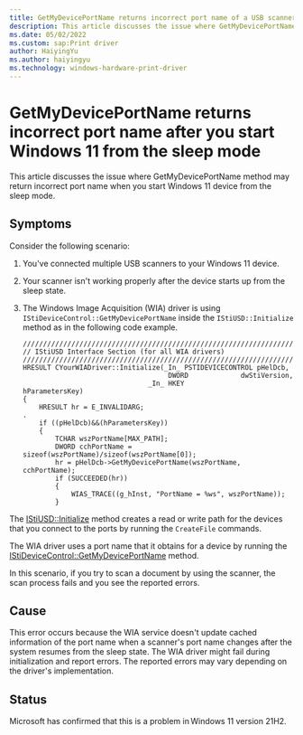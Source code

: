 ```yaml
---
title: GetMyDevicePortName returns incorrect port name of a USB scanner
description: This article discusses the issue where GetMyDevicePortName may return incorrect port name after you start Windows 11 from the sleep mode.
ms.date: 05/02/2022
ms.custom: sap:Print driver
author: HaiyingYu
ms.author: haiyingyu
ms.technology: windows-hardware-print-driver
---
```


# GetMyDevicePortName returns incorrect port name after you start Windows 11 from the sleep mode

This article discusses the issue where GetMyDevicePortName method may return incorrect port name when you start Windows 11 device from the sleep mode.

## Symptoms

Consider the following scenario:

1. You've connected multiple USB scanners to your Windows 11 device.
1. Your scanner isn't working properly after the device starts up from the sleep state.
1. The Windows Image Acquisition (WIA) driver is using `IStiDeviceControl::GetMyDevicePortName` inside the `IStiUSD::Initialize` method as in the following code example.

    ```cppwinrt
    ///////////////////////////////////////////////////////////////////////////
    // IStiUSD Interface Section (for all WIA drivers)
    ///////////////////////////////////////////////////////////////////////////
    HRESULT CYourWIADriver::Initialize(_In_ PSTIDEVICECONTROL pHelDcb,
                                        DWORD             dwStiVersion,
                                   _In_ HKEY              hParametersKey)
    {
        HRESULT hr = E_INVALIDARG;
    .
        if ((pHelDcb)&&(hParametersKey))
        {
            TCHAR wszPortName[MAX_PATH];
            DWORD cchPortName = sizeof(wszPortName)/sizeof(wszPortName[0]);
            hr = pHelDcb->GetMyDevicePortName(wszPortName, cchPortName);
            if (SUCCEEDED(hr))
            {
                WIAS_TRACE((g_hInst, "PortName = %ws", wszPortName));
            }
    ```

The [IStiUSD::Initialize](/windows-hardware/drivers/ddi/stiusd/nf-stiusd-istiusd-initialize) method creates a read or write path for the devices that you connect to the ports by running the `CreateFile` commands.

The WIA driver uses a port name that it obtains for a device by running the [IStiDeviceControl::GetMyDevicePortName](/windows-hardware/drivers/ddi/stiusd/nf-stiusd-istidevicecontrol-getmydeviceportname) method.

In this scenario, if you try to scan a document by using the scanner, the scan process fails and you see the reported errors.

## Cause

This error occurs because the WIA service doesn't update cached information of the port name when a scanner's port name changes after the system resumes from the sleep state. The WIA driver might fail during initialization and report errors. The reported errors may vary depending on the driver's implementation.  

## Status

Microsoft has confirmed that this is a problem in Windows 11 version 21H2.

